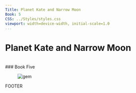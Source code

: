 ```yaml
---
Title: Planet Kate and Narrow Moon
Book: 5
CSS: ../Styles/styles.css
viewport: width=device-width, initial-scale=1.0
...
```

# Planet Kate and Narrow Moon
<br />
### Book Five<br /><figure>
	<img class="titlepage" src="../Images/gem.gif" alt="gem" />
</figure>



FOOTER